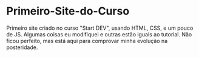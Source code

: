# Primeiro-Site-do-Curso
Primeiro site criado no curso "Start DEV", usando HTML, CSS, e um pouco de JS. Algumas coisas eu modifiquei e outras estão iguais ao tutorial. Não ficou perfeito, mas está aqui para comprovar minha evolução na posteridade.
